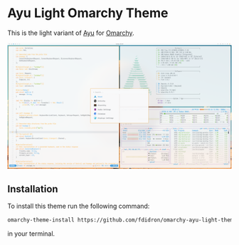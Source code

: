 # Ayu Light Omarchy Theme

This is the light variant of [Ayu](https://github.com/dempfi/ayu) for [Omarchy](https://github.com/dempfi/omarchy).
<div align="center">
    <img src="theme.png" alt="Screenshot of Ayu Light Omarchy Theme">
</div>

## Installation

To install this theme run the following command:

```bash
omarchy-theme-install https://github.com/fdidron/omarchy-ayu-light-theme
```

in your terminal.
